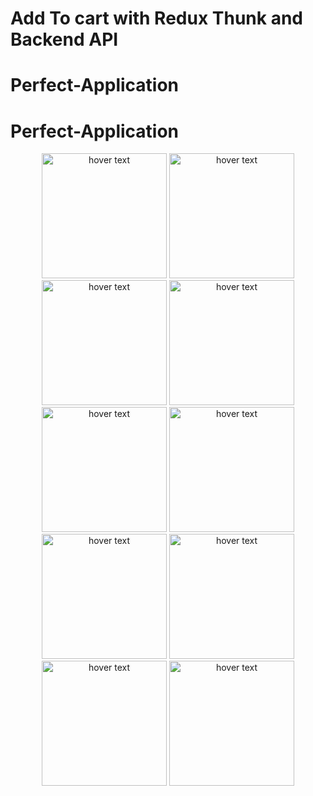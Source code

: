 # Add To cart with Redux Thunk and Backend API

# Perfect-Application
# Perfect-Application


<p align="center">
  <img src="https://drive.google.com/uc?export=view&id=1HDL-8Lc6CKo9L-OdnVXL-RVTCQtiGkva" width="200" title="hover text">
  <img src="https://drive.google.com/uc?export=view&id=1wG8fph7zsQavjPWG-jhPATcYXJtvXFAD" width="200" title="hover text">
  <img src="https://drive.google.com/uc?export=view&id=1vvGhgBt1nkAhaalVXa8mFwsZNK4FTrR5" width="200" title="hover text">
  <img src="https://drive.google.com/uc?export=view&id=1GCB43FJyast_XNeJEvKUexHg08cve7VB" width="200" title="hover text">
  <img src="https://drive.google.com/uc?export=view&id=1FJCz3XjP-qYrkCylGmpXULQtrm_JfS_K" width="200" title="hover text">
  <img src="https://drive.google.com/uc?export=view&id=1iyYeQ8kMpPrttJPhyOvrLoBt4E1ZykHn" width="200" title="hover text">
  <img src="https://drive.google.com/uc?export=view&id=18hQPM5pla0gx10SCMp0QV8dA_R52NuQJ" width="200" title="hover text">
  <img src="https://drive.google.com/uc?export=view&id=1wUN4K7nGiboViyLnQuuZOscabUgpmosX" width="200" title="hover text">
  <img src="https://drive.google.com/uc?export=view&id=1uEe_tFGYJSZ0klvGAGyaB0OYVaPAKmmy" width="200" title="hover text">
  <img src="https://drive.google.com/uc?export=view&id=1HoKVNnJk4TxsNuMlxpNpNvLHWWO0M6zO" width="200" title="hover text">
  
 
</p>
